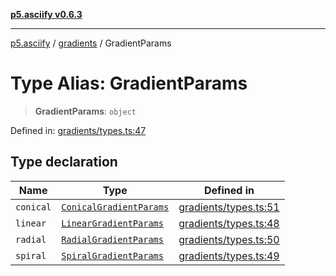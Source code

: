 [**p5.asciify v0.6.3**](../../../README.md)

***

[p5.asciify](../../../globals.md) / [gradients](../README.md) / GradientParams

# Type Alias: GradientParams

> **GradientParams**: `object`

Defined in: [gradients/types.ts:47](https://github.com/humanbydefinition/p5-asciify/blob/8cd5bfe7cd7ddc9c2a99adb8f2c6b062ad6f770a/src/lib/gradients/types.ts#L47)

## Type declaration

| Name | Type | Defined in |
| ------ | ------ | ------ |
| <a id="conical"></a> `conical` | [`ConicalGradientParams`](ConicalGradientParams.md) | [gradients/types.ts:51](https://github.com/humanbydefinition/p5-asciify/blob/8cd5bfe7cd7ddc9c2a99adb8f2c6b062ad6f770a/src/lib/gradients/types.ts#L51) |
| <a id="linear"></a> `linear` | [`LinearGradientParams`](LinearGradientParams.md) | [gradients/types.ts:48](https://github.com/humanbydefinition/p5-asciify/blob/8cd5bfe7cd7ddc9c2a99adb8f2c6b062ad6f770a/src/lib/gradients/types.ts#L48) |
| <a id="radial"></a> `radial` | [`RadialGradientParams`](RadialGradientParams.md) | [gradients/types.ts:50](https://github.com/humanbydefinition/p5-asciify/blob/8cd5bfe7cd7ddc9c2a99adb8f2c6b062ad6f770a/src/lib/gradients/types.ts#L50) |
| <a id="spiral"></a> `spiral` | [`SpiralGradientParams`](SpiralGradientParams.md) | [gradients/types.ts:49](https://github.com/humanbydefinition/p5-asciify/blob/8cd5bfe7cd7ddc9c2a99adb8f2c6b062ad6f770a/src/lib/gradients/types.ts#L49) |
